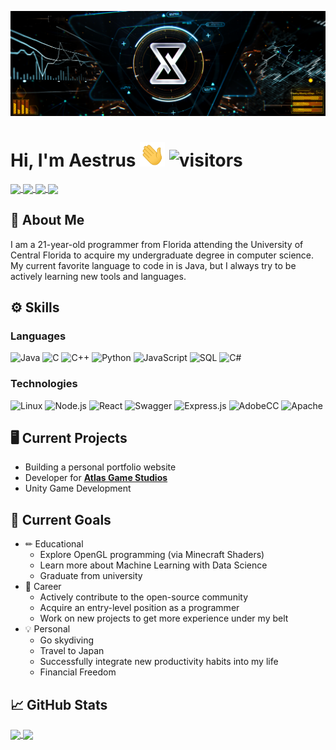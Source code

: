 <!-- Header content -->
![Aestrus's Banner](https://raw.githubusercontent.com/Aestrus/Aestrus/main/assets/AestrusHeader.png "Header")

# Hi, I'm Aestrus <img src="https://raw.githubusercontent.com/Aestrus/Aestrus/master/assets/wave.gif" width="40px"> ![visitors](https://visitor-badge.glitch.me/badge?page_id=Aestrus.Aestrus&left_color=gray&right_color=orange)

<!-- Social Media Icons -->
<a href="https://twitter.com/Aestrusss">
  <!--<img align="center" src="https://img.shields.io/twitter/follow/aestrusss?label=Twitter&style=social&logo=twitter"/>-->
  <img align="center" src="https://img.shields.io/badge/Twitter-Follow-rgb(85%2C%2085%2C%2085)?style=flat&logo=twitter&color=1DA1F2"/>
</a>
<a href="https://www.youtube.com/channel/UCMcUpPckMsfAP2Ky2GDChdA">
  <!--<img align="center" src="https://img.shields.io/youtube/channel/subscribers/UCMcUpPckMsfAP2Ky2GDChdA"/>-->
  <img align="center" src="https://img.shields.io/badge/YouTube-Subscribe-rgb(85%2C%2085%2C%2085)?style=flat&logo=youtube&color=red&logoColor=red"/>
</a>
<a href="https://www.instagram.com/aestruss/">
  <img align="center" src="https://img.shields.io/badge/Instagram-Follow-rgb(85%2C%2085%2C%2085)?style=flat&logo=instagram&color=cd486b&logoColor=cd486b"/>
</a>
<a href="https://discord.gg/rGShCcM">
  <img align="center" src="https://img.shields.io/badge/Discord-Join-rgb(85%2C%2085%2C%2085)?style=flat&logo=discord&color=7289d9"/>
</a>

## &#128214; About Me
I am a 21-year-old programmer from Florida attending the University of Central Florida to acquire my undergraduate degree in computer science. My current favorite language to code in is Java, but I always try to be actively learning new tools and languages. 

## &#9881; Skills
### Languages
![Java](https://img.shields.io/badge/-Java-rgb(15%2C%2015%2C%2015)?style=flat&logo=java&logoColor=007396)
![C](https://img.shields.io/badge/-C-rgb(15%2C%2015%2C%2015)?style=flat&logo=c)
![C++](https://img.shields.io/badge/-C++-rgb(15%2C%2015%2C%2015)?style=flat&logo=cplusplus&logoColor=00599C)
![Python](https://img.shields.io/badge/-Python-rgb(15%2C%2015%2C%2015)?&logo=Python)
![JavaScript](https://img.shields.io/badge/-JavaScript-rgb(15%2C%2015%2C%2015)?&logo=JavaScript)
![SQL](https://img.shields.io/badge/-SQL-rgb(15%2C%2015%2C%2015)?&logo=MySQL)
![C#](https://img.shields.io/badge/-CSharp-rgb(15%2C%2015%2C%2015)?&logo=csharp&logoColor=b242db)

### Technologies
![Linux](https://img.shields.io/badge/-Linux-rgb(15%2C%2015%2C%2015)?&logo=Linux)
![Node.js](https://img.shields.io/badge/-Node.js-rgb(15%2C%2015%2C%2015)?&logo=node.js)
![React](https://img.shields.io/badge/-React-rgb(15%2C%2015%2C%2015)?&logo=react)
![Swagger](https://img.shields.io/badge/-Swagger-rgb(15%2C%2015%2C%2015)?&logo=Swagger)
![Express.js](https://img.shields.io/badge/-Express.js-rgb(15%2C%2015%2C%2015)?&logo=Express)
![AdobeCC](https://img.shields.io/badge/-AdobeCC-rgb(15%2C%2015%2C%2015)?&logo=adobecreativecloud&logoColor=red)
![Apache](https://img.shields.io/badge/-Apache-rgb(15%2C%2015%2C%2015)?&logo=Apache&logoColor=orange)

## &#128421; Current Projects
- Building a personal portfolio website
- Developer for [**Atlas Game Studios**](https://mc-atlas.com)
- Unity Game Development

## &#127919; Current Goals
- &#9999; Educational
  - Explore OpenGL programming (via Minecraft Shaders)
  - Learn more about Machine Learning with Data Science
  - Graduate from university
- &#128188; Career
  - Actively contribute to the open-source community
  - Acquire an entry-level position as a programmer
  - Work on new projects to get more experience under my belt
- &#128161; Personal
  - Go skydiving
  - Travel to Japan
  - Successfully integrate new productivity habits into my life
  - Financial Freedom

## &#128200; GitHub Stats

<a href="https://github.com/anuraghazra/github-readme-stats">
  <img align="center" height="180em" src="https://github-readme-stats.vercel.app/api?username=Aestrus&show_icons=true&hide_border=true&&count_private=true&include_all_commits=true&theme=darcula&icon_color=FE7D37" />
</a>
<a href="https://github.com/anuraghazra/github-readme-stats">
  <!--START_SECTION:waka-->
  <img align="center" height="180em" src="https://github-readme-stats.vercel.app/api/wakatime?username=Aestrus&theme=darcula&hide_border=true&custom_title=Weekly Stats" />
  <!--END_SECTION:waka-->
</a>

<!--
**Aestrus/Aestrus** is a ✨ _special_ ✨ repository because its `README.md` (this file) appears on your GitHub profile.

Here are some ideas to get you started:

- 🔭 I’m currently working on ...
- 🌱 I’m currently learning ...
- 👯 I’m looking to collaborate on ...
- 🤔 I’m looking for help with ...
- 💬 Ask me about ...
- 📫 How to reach me: ...
- 😄 Pronouns: ...
- ⚡ Fun fact: ...
-->
